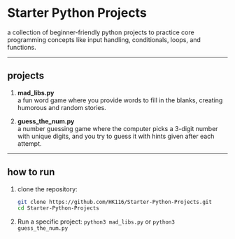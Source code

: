 # Starter Python Projects

a collection of beginner-friendly python projects to practice core programming concepts like input handling, conditionals, loops, and functions.

---

## projects

1. **mad_libs.py**  
   a fun word game where you provide words to fill in the blanks, creating humorous and random stories.

2. **guess_the_num.py**  
   a number guessing game where the computer picks a 3-digit number with unique digits, and you try to guess it with hints given after each attempt.

---

## how to run

1. clone the repository:
   ```bash
   git clone https://github.com/HK116/Starter-Python-Projects.git
   cd Starter-Python-Projects
2. Run a specific project:
  ```python3 mad_libs.py``` or
  ```python3 guess_the_num.py```


